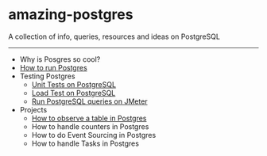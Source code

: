 # amazing-postgres
A collection of info, queries, resources and ideas on PostgreSQL

---

- Why is Posgres so cool?
- [How to run Postgres](./setup/run-with-docker)
- Testing Postgres
  - [Unit Tests on PostgreSQL](./testing/unit-tests)
  - [Load Test on PostgreSQL](./testing/load-test)
  - [Run PostgreSQL queries on JMeter](./testing/jmeter/)
- Projects
  - [How to observe a table in Postgres](./projects/how-to-observe-a-table-in-postgres/)
  - How to handle counters in Postgres
  - How to do Event Sourcing in Postgres
  - How to handle Tasks in Postgres
